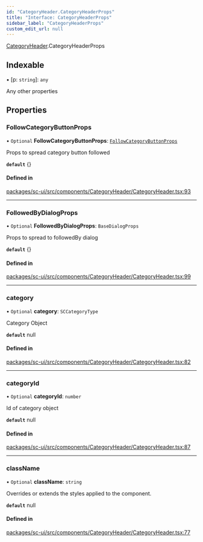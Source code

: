 ```yaml
---
id: "CategoryHeader.CategoryHeaderProps"
title: "Interface: CategoryHeaderProps"
sidebar_label: "CategoryHeaderProps"
custom_edit_url: null
---
```


[CategoryHeader](../modules/CategoryHeader).CategoryHeaderProps

## Indexable

▪ [p: `string`]: `any`

Any other properties

## Properties

### FollowCategoryButtonProps

• `Optional` **FollowCategoryButtonProps**: [`FollowCategoryButtonProps`](FollowCategoryButton.FollowCategoryButtonProps)

Props to spread category button followed

**`default`** {}

#### Defined in

[packages/sc-ui/src/components/CategoryHeader/CategoryHeader.tsx:93](https://github.com/selfcommunity/community-ui/blob/487fa8c/packages/sc-ui/src/components/CategoryHeader/CategoryHeader.tsx#L93)

___

### FollowedByDialogProps

• `Optional` **FollowedByDialogProps**: `BaseDialogProps`

Props to spread to followedBy dialog

**`default`** {}

#### Defined in

[packages/sc-ui/src/components/CategoryHeader/CategoryHeader.tsx:99](https://github.com/selfcommunity/community-ui/blob/487fa8c/packages/sc-ui/src/components/CategoryHeader/CategoryHeader.tsx#L99)

___

### category

• `Optional` **category**: `SCCategoryType`

Category Object

**`default`** null

#### Defined in

[packages/sc-ui/src/components/CategoryHeader/CategoryHeader.tsx:82](https://github.com/selfcommunity/community-ui/blob/487fa8c/packages/sc-ui/src/components/CategoryHeader/CategoryHeader.tsx#L82)

___

### categoryId

• `Optional` **categoryId**: `number`

Id of category object

**`default`** null

#### Defined in

[packages/sc-ui/src/components/CategoryHeader/CategoryHeader.tsx:87](https://github.com/selfcommunity/community-ui/blob/487fa8c/packages/sc-ui/src/components/CategoryHeader/CategoryHeader.tsx#L87)

___

### className

• `Optional` **className**: `string`

Overrides or extends the styles applied to the component.

**`default`** null

#### Defined in

[packages/sc-ui/src/components/CategoryHeader/CategoryHeader.tsx:77](https://github.com/selfcommunity/community-ui/blob/487fa8c/packages/sc-ui/src/components/CategoryHeader/CategoryHeader.tsx#L77)
